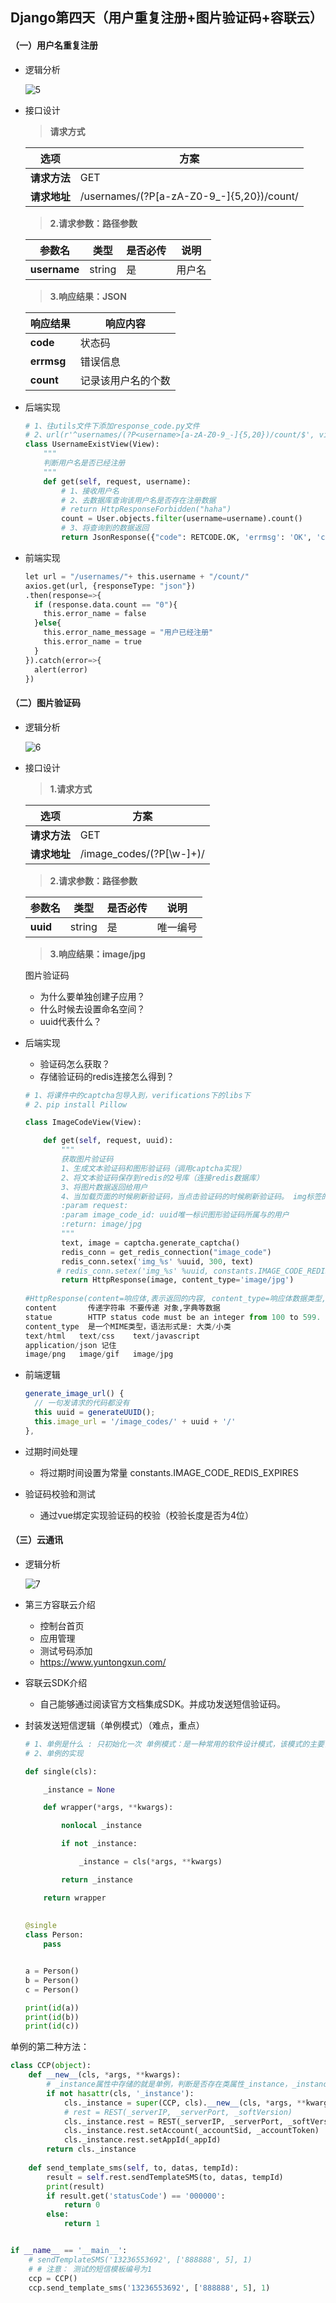 ## Django第四天（用户重复注册+图片验证码+容联云）

#### （一）用户名重复注册

- 逻辑分析

  ![5](img/5.png)

- 接口设计

  > **请求方式**

  | 选项         | 方案                                                |
  | ------------ | --------------------------------------------------- |
  | **请求方法** | GET                                                 |
  | **请求地址** | /usernames/(?P<username>[a-zA-Z0-9_-]{5,20})/count/ |

  > **2.请求参数：路径参数**

  | 参数名       | 类型   | 是否必传 | 说明   |
  | ------------ | ------ | -------- | ------ |
  | **username** | string | 是       | 用户名 |

  > **3.响应结果：JSON**

  | 响应结果   | 响应内容           |
  | ---------- | ------------------ |
  | **code**   | 状态码             |
  | **errmsg** | 错误信息           |
  | **count**  | 记录该用户名的个数 |

- 后端实现

  ```python
  # 1、往utils文件下添加response_code.py文件
  # 2、url(r'^usernames/(?P<username>[a-zA-Z0-9_-]{5,20})/count/$', views.UsernameExistView.as_view())
  class UsernameExistView(View):
      """
      判断用户名是否已经注册
      """
      def get(self, request, username):
          # 1、接收用户名
          # 2、去数据库查询该用户名是否存在注册数据
          # return HttpResponseForbidden("haha")
          count = User.objects.filter(username=username).count()
          # 3、将查询到的数据返回
          return JsonResponse({"code": RETCODE.OK, 'errmsg': 'OK', 'count': count})
  ```

- 前端实现

  ```python
  let url = "/usernames/"+ this.username + "/count/"
  axios.get(url, {responseType: "json"})
  .then(response=>{
    if (response.data.count == "0"){
      this.error_name = false
    }else{
      this.error_name_message = "用户已经注册"
      this.error_name = true
    }
  }).catch(error=>{
    alert(error)
  })
  ```

#### （二）图片验证码

- 逻辑分析

  ![6](img/6.png)

- 接口设计

  > **1.请求方式**

  | 选项         | 方案                           |
  | ------------ | ------------------------------ |
  | **请求方法** | GET                            |
  | **请求地址** | /image_codes/(?P<uuid>[\w-]+)/ |

  > **2.请求参数：路径参数**

  | 参数名   | 类型   | 是否必传 | 说明     |
  | -------- | ------ | -------- | -------- |
  | **uuid** | string | 是       | 唯一编号 |

  > **3.响应结果：image/jpg**

  图片验证码

  - 为什么要单独创建子应用？
  - 什么时候去设置命名空间？
  - uuid代表什么？

- 后端实现

  - 验证码怎么获取？
  - 存储验证码的redis连接怎么得到？

  ```python
  # 1、将课件中的captcha包导入到，verifications下的libs下
  # 2、pip install Pillow
  
  class ImageCodeView(View):
  
      def get(self, request, uuid):
          """
          获取图片验证码
          1、生成文本验证码和图形验证码（调用captcha实现）
          2、将文本验证码保存到redis的2号库（连接redis数据库）
          3、将图片数据返回给用户
          4、当加载页面的时候刷新验证码，当点击验证码的时候刷新验证码。 img标签的特性
          :param request:
          :param image_code_id: uuid唯一标识图形验证码所属与的用户
          :return: image/jpg
          """
          text, image = captcha.generate_captcha()
          redis_conn = get_redis_connection("image_code")
          redis_conn.setex('img_%s' %uuid, 300, text)
         # redis_conn.setex('img_%s' %uuid, constants.IMAGE_CODE_REDIS_EXPIRES, text)
          return HttpResponse(image, content_type='image/jpg')
      
  #HttpResponse(content=响应体,表示返回的内容, content_type=响应体数据类型, status=状态码)**
  content       传递字符串 不要传递 对象,字典等数据
  statue        HTTP status code must be an integer from 100 to 599. 只能使用系统规定的
  content_type  是一个MIME类型，语法形式是: 大类/小类
  text/html   text/css    text/javascript
  application/json 记住
  image/png   image/gif   image/jpg
  ```

- 前端逻辑

  ```js
  generate_image_url() {
    // 一句发请求的代码都没有
    this uuid = generateUUID();
    this.image_url = '/image_codes/' + uuid + '/'
  },
  ```

- 过期时间处理

  - 将过期时间设置为常量 constants.IMAGE_CODE_REDIS_EXPIRES

- 验证码校验和测试

  - 通过vue绑定实现验证码的校验（校验长度是否为4位）

#### （三）云通讯

- 逻辑分析

  ![7](img/7.png)

- 第三方容联云介绍

  - 控制台首页
  - 应用管理
  - 测试号码添加
  - https://www.yuntongxun.com/

- 容联云SDK介绍

  - 自己能够通过阅读官方文档集成SDK。并成功发送短信验证码。

- 封装发送短信逻辑（单例模式）（难点，重点）

  ```python
  # 1、单例是什么 : 只初始化一次 单例模式：是一种常用的软件设计模式，该模式的主要目的是确保某一个类只有一个实例存在。当你希望在整个系统中，某个类只能出现一个实例时，就可以使用单例设计模式。
  # 2、单例的实现
  
  def single(cls):
  
      _instance = None
  
      def wrapper(*args, **kwargs):
  
          nonlocal _instance
  
          if not _instance:
  
              _instance = cls(*args, **kwargs)
  
          return _instance
  
      return wrapper
    
    
  @single
  class Person:
      pass
  
  
  a = Person()
  b = Person()
  c = Person()
  
  print(id(a))
  print(id(b))
  print(id(c))
  ```

单例的第二种方法：
```python
class CCP(object):
    def __new__(cls, *args, **kwargs):
        # _instance属性中存储的就是单例，判断是否存在类属性_instance，_instance是类CCP的唯一对象，即单例
        if not hasattr(cls, '_instance'):
            cls._instance = super(CCP, cls).__new__(cls, *args, **kwargs)
            # rest = REST(_serverIP, _serverPort, _softVersion)
            cls._instance.rest = REST(_serverIP, _serverPort, _softVersion)
            cls._instance.rest.setAccount(_accountSid, _accountToken)
            cls._instance.rest.setAppId(_appId)
        return cls._instance
    
    def send_template_sms(self, to, datas, tempId):
        result = self.rest.sendTemplateSMS(to, datas, tempId)
        print(result)
        if result.get('statusCode') == '000000':
            return 0
        else:
            return 1


if __name__ == '__main__':
    # sendTemplateSMS('13236553692', ['888888', 5], 1)
    # # 注意： 测试的短信模板编号为1
    ccp = CCP()
    ccp.send_template_sms('13236553692', ['888888', 5], 1)
```


